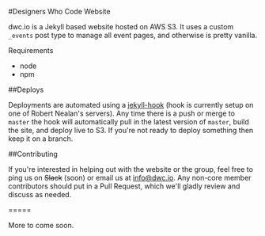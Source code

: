 #Designers Who Code Website

dwc.io is a Jekyll based website hosted on AWS S3. It uses a custom `_events` post type to manage all event pages, and otherwise is pretty vanilla.

Requirements
* node
* npm

##Deploys

Deployments are automated using a [jekyll-hook](https://github.com/developmentseed/jekyll-hook) (hook is currently setup on one of Robert Nealan's servers). Any time there is a push or merge to `master` the hook will automatically pull in the latest version of `master`, build the site, and deploy live to S3. If you're not ready to deploy something then keep it on a branch.

##Contributing

If you're interested in helping out with the website or the group, feel free to ping us on ~~Slack~~ (soon) or email us at info@dwc.io. Any non-core member contributors should put in a Pull Request, which we'll gladly review and discuss as needed.

=====

More to come soon.